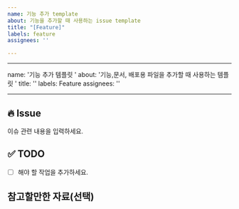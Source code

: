```yaml
---
name: 기능 추가 template
about: 기능을 추가할 때 사용하는 issue template
title: "[Feature]"
labels: feature
assignees: ''

---
```


---
name: '기능 추가 템플릿 '
about: '기능,문서, 배포용 파일을 추가할 때 사용하는 템플릿 '
title: ''
labels: Feature
assignees: ''

---

## 🔥 Issue
이슈 관련 내용을 입력하세요.

## ✅ TODO
- [ ]  해야 할 작업을 추가하세요.

## 참고할만한 자료(선택)
